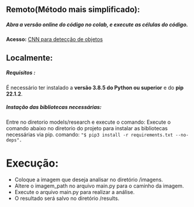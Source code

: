 ## Remoto(Método mais simplificado):
##### Abra a versão online do código no colab, e execute as células do código.

**Acesso:** [CNN para detecção de objetos](https://colab.research.google.com/drive/1tbd_ZJIA7wQ-77wsnTldM0PjZ4fysFBx?usp=sharing)

## Localmente:

##### Requisitos :
É necessário ter instalado a **versão 3.8.5 do Python ou superior** e do **pip 22.1.2**.

##### Instação das bibliotecas necessárias:

Entre no diretorio models/research e execute o comando:
 Execute o comando abaixo no diretorio do projeto para instalar as bibliotecas necessárias via pip.
 comando: ``` "$ pip3 install -r requirements.txt --no-deps". ```


# Execução:
* Coloque a imagem que deseja analisar no diretório /imagens.
* Altere o imagem_path no arquivo main.py para o caminho da imagem.
* Execute o arquivo main.py para realizar a análise.
* O resultado será salvo no diretório /results.